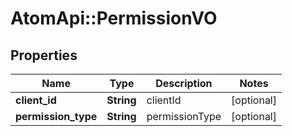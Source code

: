 # AtomApi::PermissionVO

## Properties
Name | Type | Description | Notes
------------ | ------------- | ------------- | -------------
**client_id** | **String** | clientId | [optional] 
**permission_type** | **String** | permissionType | [optional] 


